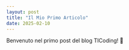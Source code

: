 ```yaml
---
layout: post
title: "Il Mio Primo Articolo"
date: 2025-02-10
---
```


Benvenuto nel primo post del blog TICoding! 🚀
